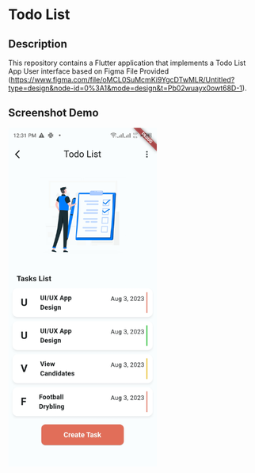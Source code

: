 # Todo List

## Description

This repository contains a Flutter application that implements a Todo List App User interface based on Figma File Provided (https://www.figma.com/file/oMCL0SuMcmKi9YgcDTwMLR/Untitled?type=design&node-id=0%3A1&mode=design&t=Pb02wuayx0owt68D-1).

## Screenshot Demo

<img src="screenshot/image.jpg" alt="Mobile App Screenshot" width="300" >
